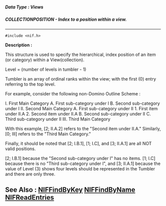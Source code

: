 ##### Data Type : Views
##### COLLECTIONPOSITION - Index to a position within a view.
---
```
#include <nif.h>
```
**Description :**

This structure is used to specify the hierarchical, index position of an item 
(or category) within a View(collection).

Level = (number of levels in tumbler - 1)

Tumbler is an array of ordinal ranks within the view; with the first (0) entry 
referring to the top level.

For example, consider the following non-Domino Outline Scheme :

I.  First Main Category
        A.  First sub-category under I
        B.  Second sub-category under I
II.  Second Main Category
        A.  First sub-category under II
            1.  First item under  II.A
            2.  Second item under II.A
        B.  Second sub-category under II
        C.  Third sub-category under II
III.  Third Main Category

With this example, [2; II.A.2] refers to the "Second item under II.A."
Similarly, [0; III] refers to the "Third Main Category."

Finally, it should be noted that [2; I.B.1], [1; I.C], and [3; II.A.1] are all 
NOT valid positions.

[2; I.B.1] because the "Second sub-category under I" has no items.
[1; I.C] because there is no "Third sub-category under I", and
[3; II.A.1] because the value of Level (3) shows four levels
should be represented in the Tumbler and there are only three.


**See Also :**
[NIFFindByKey](/domino-c-api-docs/reference/Func/NIFFindByKey)
[NIFFindByName](/domino-c-api-docs/reference/Func/NIFFindByName)
[NIFReadEntries](/domino-c-api-docs/reference/Func/NIFReadEntries)
---
